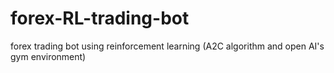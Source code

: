 # forex-RL-trading-bot
forex trading bot using reinforcement learning (A2C algorithm and open AI's gym environment)

